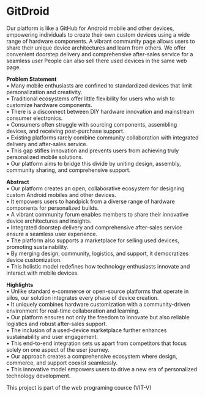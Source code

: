 # GitDroid
Our platform is like a GitHub for Android mobile and other devices, empowering individuals to create their own custom devices using a wide range of hardware components. A vibrant community page allows users to share their unique device architectures and learn from others. We offer convenient doorstep delivery and comprehensive after-sales service for a seamless user People can also sell there used devices in the same web page.

**Problem Statement**  
• Many mobile enthusiasts are confined to standardized devices that limit personalization and creativity.  
• Traditional ecosystems offer little flexibility for users who wish to customize hardware components.  
• There is a disconnect between DIY hardware innovation and mainstream consumer electronics.  
• Consumers often struggle with sourcing components, assembling devices, and receiving post-purchase support.  
• Existing platforms rarely combine community collaboration with integrated delivery and after-sales service.  
• This gap stifles innovation and prevents users from achieving truly personalized mobile solutions.  
• Our platform aims to bridge this divide by uniting design, assembly, community sharing, and comprehensive support.

**Abstract**  
• Our platform creates an open, collaborative ecosystem for designing custom Android mobiles and other devices.  
• It empowers users to handpick from a diverse range of hardware components for personalized builds.  
• A vibrant community forum enables members to share their innovative device architectures and insights.  
• Integrated doorstep delivery and comprehensive after-sales service ensure a seamless user experience.  
• The platform also supports a marketplace for selling used devices, promoting sustainability.  
• By merging design, community, logistics, and support, it democratizes device customization.  
• This holistic model redefines how technology enthusiasts innovate and interact with mobile devices.

**Highlights**  
• Unlike standard e-commerce or open-source platforms that operate in silos, our solution integrates every phase of device creation.  
• It uniquely combines hardware customization with a community-driven environment for real-time collaboration and learning.  
• Our platform ensures not only the freedom to innovate but also reliable logistics and robust after-sales support.  
• The inclusion of a used-device marketplace further enhances sustainability and user engagement.  
• This end-to-end integration sets us apart from competitors that focus solely on one aspect of the user journey.  
• Our approach creates a comprehensive ecosystem where design, commerce, and support coexist seamlessly.  
• This innovative model empowers users to drive a new era of personalized technology development.

This project is part of the web programing cource (VIT-V)
